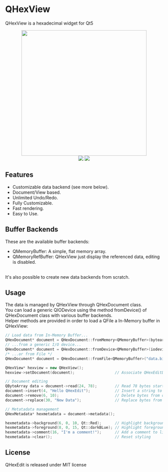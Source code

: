QHexView
========
QHexView is a hexadecimal widget for Qt5

<p align="center">
<img height="400" src="https://raw.githubusercontent.com/Dax89/QHexEdit/5.0/screenshots/QHexView20220228.png"><br>
 <img src="https://img.shields.io/badge/license-MIT-8e725e.svg?style=flat-square">
 <a href="https://github.com/ellerbrock/open-source-badges/">
   <img src="https://badges.frapsoft.com/os/v1/open-source.png?v=103">
 </a>  
</p>
    
Features
-----
- Customizable data backend (see more below).
- Document/View based.
- Unlimited Undo/Redo.
- Fully Customizable.
- Fast rendering.
- Easy to Use.

Buffer Backends
-----
These are the available buffer backends:
- QMemoryBuffer: A simple, flat memory array.
- QMemoryRefBuffer: QHexView just display the referenced data, editing is disabled.<br>
<br>
It's also possible to create new data backends from scratch.

Usage
-----
The data is managed by QHexView through QHexDocument class.<br>
You can load a generic QIODevice using the method fromDevice() of QHexDocument class with various buffer backends.<br>
Helper methods are provided in order to load a QFile a In-Memory buffer in QHexView:<br>
```cpp
// Load data from In-Memory Buffer...
QHexDocument* document = QHexDocument::fromMemory<QMemoryBuffer>(bytearray);
// ...from a generic I/O device...
QHexDocument* document = QHexDocument::fromDevice<QMemoryBuffer>(iodevice);
/* ...or from File */
QHexDocument* document = QHexDocument::fromFile<QMemoryBuffer>("data.bin");

QHexView* hexview = new QHexView();
hexview->setDocument(document);                  // Associate QHexEditData with this QHexEdit

// Document editing
QByteArray data = document->read(24, 78);        // Read 78 bytes starting to offset 24
document->insert(4, "Hello QHexEdit");           // Insert a string to offset 4 
document->remove(6, 10);                         // Delete bytes from offset 6 to offset 10 
document->replace(30, "New Data");               // Replace bytes from offset 30 with the string "New Data"

// Metatadata management
QHexMetadata* hexmetadata = document->metadata();

hexmetadata->background(6, 0, 10, Qt::Red);      // Highlight background to line 6, from 0 to 10 
hexmetadata->foreground(8, 0, 15, Qt::darkBLue); // Highlight foreground to line 8, from 0 to 15
hexmetadata->comment(16, "I'm a comment!");      // Add a comment to line 16
hexmetadata->clear();                            // Reset styling
```

License
-----
QHexEdit is released under MIT license

